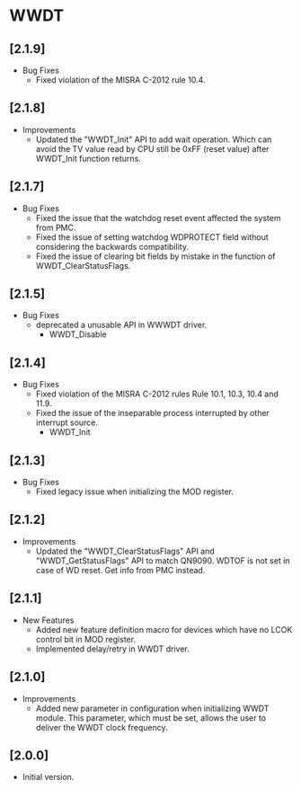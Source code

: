 # WWDT

## [2.1.9]

- Bug Fixes
  - Fixed violation of the MISRA C-2012 rule 10.4.

## [2.1.8]

- Improvements
  - Updated the "WWDT_Init" API to add wait operation. Which can avoid the TV value read by CPU still be 0xFF (reset value)
    after WWDT_Init function returns.

## [2.1.7]

- Bug Fixes
  - Fixed the issue that the watchdog reset event affected the system from PMC.
  - Fixed the issue of setting watchdog WDPROTECT field without considering the backwards compatibility.
  - Fixed the issue of clearing bit fields by mistake in the function of WWDT_ClearStatusFlags.

## [2.1.5]

- Bug Fixes
  - deprecated a unusable API in WWWDT driver.
    - WWDT_Disable

## [2.1.4]

- Bug Fixes
  - Fixed violation of the MISRA C-2012 rules Rule 10.1, 10.3, 10.4 and 11.9.
  - Fixed the issue of the inseparable process interrupted by other interrupt source.
    - WWDT_Init

## [2.1.3]

- Bug Fixes
  - Fixed legacy issue when initializing the MOD register.

## [2.1.2]

- Improvements
  - Updated the "WWDT_ClearStatusFlags" API and "WWDT_GetStatusFlags" API to match QN9090. WDTOF is not set in case
    of WD reset. Get info from PMC instead.

## [2.1.1]

- New Features
  - Added new feature definition macro for devices which have no LCOK control bit in MOD register.
  - Implemented delay/retry in WWDT driver.

## [2.1.0]

- Improvements
  - Added new parameter in configuration when initializing WWDT module. This parameter, which must be set, allows
    the user to deliver the WWDT clock frequency.

## [2.0.0]

- Initial version.
